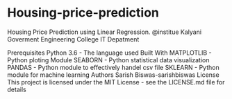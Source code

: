 # Housing-price-prediction
Housing Price Prediction using Linear Regression. @institue Kalyani Goverment Engineering College IT Depatment

Prerequisites
Python 3.6 - The language used
Built With
MATPLOTLIB - Python ploting Module
SEABORN - Python statistical data visualization
PANDAS - Python module to effectively handel csv file
SKLEARN - Python module for machine learning
Authors
Sarish Biswas-sarishbiswas
License
This project is licensed under the MIT License - see the LICENSE.md file for details
